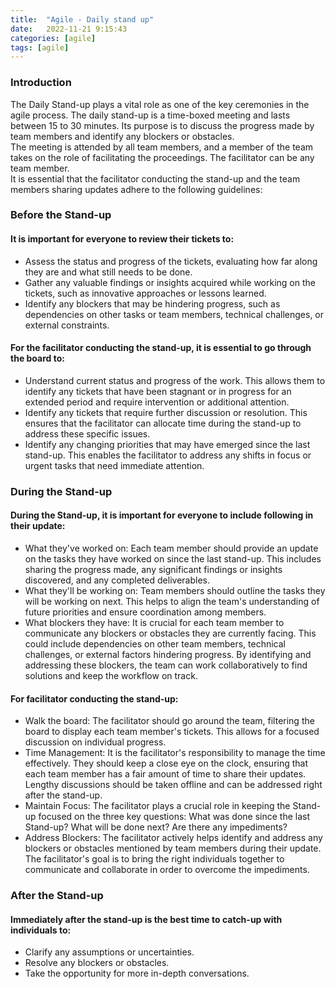 ```yaml
---
title:  "Agile - Daily stand up"
date:   2022-11-21 9:15:43
categories: [agile]
tags: [agile]	
---
```

<h3>Introduction</h3>
<p>
The Daily Stand-up plays a vital role as one of the key ceremonies in the agile process. The daily stand-up is a time-boxed meeting and lasts between 15 to 30 minutes. Its purpose is to discuss the progress made by team members and identify any blockers or obstacles.
<br/>
The meeting is attended by all team members, and a member of the team takes on the role of facilitating the proceedings. The facilitator can be any team member.
<br/>
It is essential that the facilitator conducting the stand-up and the team members sharing updates adhere to the following guidelines:
</p>

<h3>Before the Stand-up</h3>
<h4>It is important for everyone to review their tickets to:</h4>
<ul>
<li>Assess the status and progress of the tickets, evaluating how far along they are and what still needs to be done.</li>
<li>Gather any valuable findings or insights acquired while working on the tickets, such as innovative approaches or lessons learned.</li>
<li>Identify any blockers that may be hindering progress, such as dependencies on other tasks or team members, technical challenges, or external constraints.</li>
</ul>
<h4>For the facilitator conducting the stand-up, it is essential to go through the board to:</h4>
<ul>
<li>Understand current status and progress of the work. This allows them to identify any tickets that have been stagnant or in progress for an extended period and require intervention or additional attention.</li>
<li>Identify any tickets that require further discussion or resolution. This ensures that the facilitator can allocate time during the stand-up to address these specific issues.</li>
<li>Identify any changing priorities that may have emerged since the last stand-up. This enables the facilitator to address any shifts in focus or urgent tasks that need immediate attention.</li>
</ul>

<h3>During the Stand-up</h3>
<h4>During the Stand-up, it is important for everyone to include following in their update:</h4>
<ul>
<li>What they've worked on: Each team member should provide an update on the tasks they have worked on since the last stand-up. This includes sharing the progress made, any significant findings or insights discovered, and any completed deliverables.</li>
<li>What they'll be working on: Team members should outline the tasks they will be working on next. This helps to align the team's understanding of future priorities and ensure coordination among members.</li>
<li>What blockers they have: It is crucial for each team member to communicate any blockers or obstacles they are currently facing. This could include dependencies on other team members, technical challenges, or external factors hindering progress. By identifying and addressing these blockers, the team can work collaboratively to find solutions and keep the workflow on track.</li>
</ul>
<h4>For facilitator conducting the stand-up:</h4>
<ul>
<li>Walk the board: The facilitator should go around the team, filtering the board to display each team member's tickets. This allows for a focused discussion on individual progress.</li>
<li>Time Management: It is the facilitator's responsibility to manage the time effectively. They should keep a close eye on the clock, ensuring that each team member has a fair amount of time to share their updates. Lengthy discussions should be taken offline and can be addressed right after the stand-up.</li>
<li>Maintain Focus: The facilitator plays a crucial role in keeping the Stand-up focused on the three key questions: What was done since the last Stand-up? What will be done next? Are there any impediments?</li>
<li>Address Blockers: The facilitator actively helps identify and address any blockers or obstacles mentioned by team members during their update. The facilitator's goal is to bring the right individuals together to communicate and collaborate in order to overcome the impediments.</li>
</ul>

<h3>After the Stand-up</h3>
<h4>Immediately after the stand-up is the best time to catch-up with individuals to:</h4>
<ul>
<li>Clarify any assumptions or uncertainties.</li>
<li>Resolve any blockers or obstacles.</li> 
<li>Take the opportunity for more in-depth conversations.</li>
</ul>


